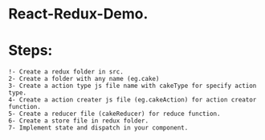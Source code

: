 # React-Redux-Demo.
# Steps:
    !- Create a redux folder in src.
    2- Create a folder with any name (eg.cake)
    3- Create a action type js file name with cakeType for specify action type.
    4- Create a action creater js file (eg.cakeAction) for action creator function.
    5- Create a reducer file (cakeReducer) for reduce function.
    6- Create a store file in redux folder.
    7- Implement state and dispatch in your component.